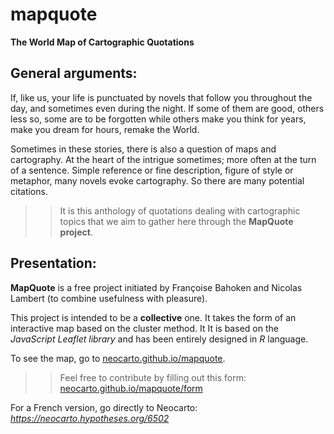 # mapquote
**The World Map of Cartographic Quotations**

## General arguments: 
If, like us, your life is punctuated by novels that follow you throughout the day, and sometimes even during the night.
 If some of them are good, others less so, some are to be forgotten while others make you think for years, make you dream for hours, remake the World.
 
Sometimes in these stories, there is also a question of maps and cartography. 
At the heart of the intrigue sometimes; more often at the turn of a sentence.
Simple reference or fine description, figure of style or metaphor, many novels evoke cartography. 
So there are many potential citations.

>> It is this anthology of quotations dealing with cartographic topics that we aim to gather here through the **MapQuote project**. 

## Presentation:
**MapQuote** is a free project initiated by Françoise Bahoken and Nicolas Lambert (to combine usefulness with pleasure).

This project is intended to be a **collective** one. It takes the form of an interactive map based on the cluster method. It
It is based on the _JavaScript Leaflet library_ and has been entirely designed in _R_ language.

To see the map, go to [neocarto.github.io/mapquote](https://neocarto.github.io/mapquote/).

>> Feel free to contribute by filling out this form: [neocarto.github.io/mapquote/form](https://neocarto.github.io/mapquote/form.html)

For a French version, go directly to Neocarto: _https://neocarto.hypotheses.org/6502_
